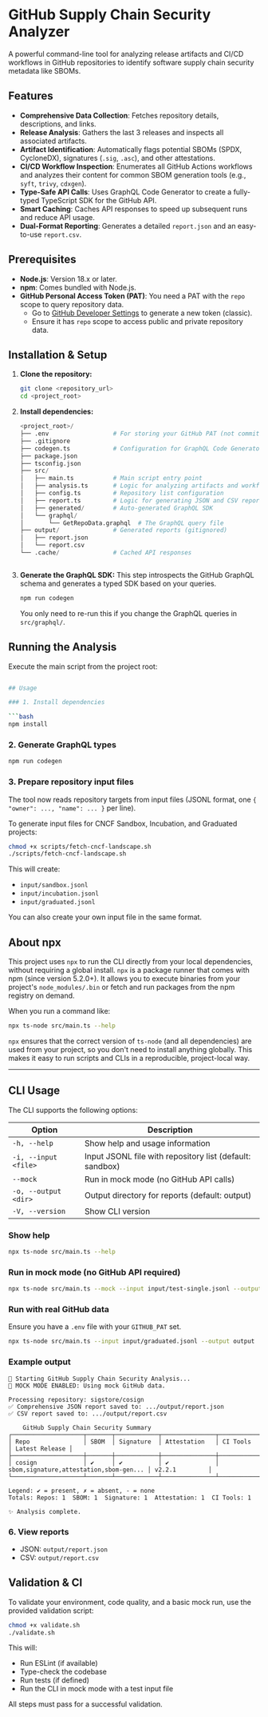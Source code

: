 # GitHub Supply Chain Security Analyzer

A powerful command-line tool for analyzing release artifacts and CI/CD workflows in GitHub repositories to identify software supply chain security metadata like SBOMs.

## Features

- **Comprehensive Data Collection**: Fetches repository details, descriptions, and links.
- **Release Analysis**: Gathers the last 3 releases and inspects all associated artifacts.
- **Artifact Identification**: Automatically flags potential SBOMs (SPDX, CycloneDX), signatures (`.sig`, `.asc`), and other attestations.
- **CI/CD Workflow Inspection**: Enumerates all GitHub Actions workflows and analyzes their content for common SBOM generation tools (e.g., `syft`, `trivy`, `cdxgen`).
- **Type-Safe API Calls**: Uses GraphQL Code Generator to create a fully-typed TypeScript SDK for the GitHub API.
- **Smart Caching**: Caches API responses to speed up subsequent runs and reduce API usage.
- **Dual-Format Reporting**: Generates a detailed `report.json` and an easy-to-use `report.csv`.

## Prerequisites

- **Node.js**: Version 18.x or later.
- **npm**: Comes bundled with Node.js.
- **GitHub Personal Access Token (PAT)**: You need a PAT with the `repo` scope to query repository data.
  - Go to [GitHub Developer Settings](https://github.com/settings/tokens) to generate a new token (classic).
  - Ensure it has `repo` scope to access public and private repository data.

## Installation & Setup

1. **Clone the repository:**

    ```bash
    git clone <repository_url>
    cd <project_root>
    ```

2. **Install dependencies:**

    ```s
    <project_root>/
    ├── .env                  # For storing your GitHub PAT (not committed)
    ├── .gitignore
    ├── codegen.ts            # Configuration for GraphQL Code Generator
    ├── package.json
    ├── tsconfig.json
    ├── src/
    │   ├── main.ts           # Main script entry point
    │   ├── analysis.ts       # Logic for analyzing artifacts and workflows
    │   ├── config.ts         # Repository list configuration
    │   ├── report.ts         # Logic for generating JSON and CSV reports
    │   ├── generated/        # Auto-generated GraphQL SDK
    │   └── graphql/
    │       └── GetRepoData.graphql  # The GraphQL query file
    ├── output/               # Generated reports (gitignored)
    │   ├── report.json
    │   └── report.csv
    └── .cache/               # Cached API responses
    ```
    ```

5. **Generate the GraphQL SDK:**
    This step introspects the GitHub GraphQL schema and generates a typed SDK based on your queries.

    ```bash
    npm run codegen
    ```

    You only need to re-run this if you change the GraphQL queries in `src/graphql/`.

## Running the Analysis

Execute the main script from the project root:

```bash

## Usage

### 1. Install dependencies

```bash
npm install
```

### 2. Generate GraphQL types

```bash
npm run codegen
```

### 3. Prepare repository input files

The tool now reads repository targets from input files (JSONL format, one `{ "owner": ..., "name": ... }` per line).

To generate input files for CNCF Sandbox, Incubation, and Graduated projects:

```bash
chmod +x scripts/fetch-cncf-landscape.sh
./scripts/fetch-cncf-landscape.sh
```

This will create:
- `input/sandbox.jsonl`
- `input/incubation.jsonl`
- `input/graduated.jsonl`

You can also create your own input file in the same format.



## About npx

This project uses `npx` to run the CLI directly from your local dependencies, without requiring a global install. `npx` is a package runner that comes with npm (since version 5.2.0+). It allows you to execute binaries from your project's `node_modules/.bin` or fetch and run packages from the npm registry on demand.

When you run a command like:

```bash
npx ts-node src/main.ts --help
```

`npx` ensures that the correct version of `ts-node` (and all dependencies) are used from your project, so you don't need to install anything globally. This makes it easy to run scripts and CLIs in a reproducible, project-local way.

---

## CLI Usage

The CLI supports the following options:

| Option                | Description                                              |
|-----------------------|----------------------------------------------------------|
| `-h, --help`          | Show help and usage information                          |
| `-i, --input <file>`  | Input JSONL file with repository list (default: sandbox) |
| `--mock`              | Run in mock mode (no GitHub API calls)                  |
| `-o, --output <dir>`  | Output directory for reports (default: output)           |
| `-V, --version`       | Show CLI version                                         |

### Show help

```bash
npx ts-node src/main.ts --help
```

### Run in mock mode (no GitHub API required)

```bash
npx ts-node src/main.ts --mock --input input/test-single.jsonl --output output
```

### Run with real GitHub data

Ensure you have a `.env` file with your `GITHUB_PAT` set.

```bash
npx ts-node src/main.ts --input input/graduated.jsonl --output output
```

### Example output

```
🚀 Starting GitHub Supply Chain Security Analysis...
🧪 MOCK MODE ENABLED: Using mock GitHub data.

Processing repository: sigstore/cosign
✅ Comprehensive JSON report saved to: .../output/report.json
✅ CSV report saved to: .../output/report.csv

    GitHub Supply Chain Security Summary  
┌────────────────────┬───────┬────────────┬───────────────┬────────────────────────────────────────┬────────────────┐
│ Repo               │ SBOM  │ Signature  │ Attestation   │ CI Tools                               │ Latest Release │
├────────────────────┼───────┼────────────┼───────────────┼────────────────────────────────────────┼────────────────┤
│ cosign             │ ✔     │ ✔          │ ✔             │ sbom,signature,attestation,sbom-gen... │ v2.2.1         │
└────────────────────┴───────┴────────────┴───────────────┴────────────────────────────────────────┴────────────────┘

Legend: ✔ = present, ✗ = absent, - = none
Totals: Repos: 1  SBOM: 1  Signature: 1  Attestation: 1  CI Tools: 1

✨ Analysis complete.
```


### 6. View reports

- JSON: `output/report.json`
- CSV: `output/report.csv`

## Validation & CI

To validate your environment, code quality, and a basic mock run, use the provided validation script:

```bash
chmod +x validate.sh
./validate.sh
```

This will:
- Run ESLint (if available)
- Type-check the codebase
- Run tests (if defined)
- Run the CLI in mock mode with a test input file

All steps must pass for a successful validation.
